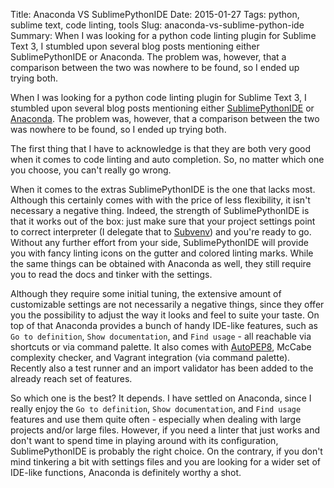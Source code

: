 Title: Anaconda VS SublimePythonIDE
Date: 2015-01-27
Tags: python, sublime text, code linting, tools
Slug: anaconda-vs-sublime-python-ide
Summary: When I was looking for a python code linting plugin for Sublime Text 3, I stumbled upon several blog posts mentioning either SublimePythonIDE or Anaconda. The problem was, however, that a comparison between the two was nowhere to be found, so I ended up trying both.


When I was looking for a python code linting plugin for Sublime Text 3, I stumbled upon several blog posts mentioning either [SublimePythonIDE](https://github.com/JulianEberius/SublimePythonIDE) or [Anaconda](http://damnwidget.github.io/anaconda/). The problem was, however, that a comparison between the two was nowhere to be found, so I ended up trying both.

The first thing that I have to acknowledge is that they are both very good when it comes to code linting and auto completion. So, no matter which one you choose, you can't really go wrong.

When it comes to the extras SublimePythonIDE is the one that lacks most. Although this certainly comes with with the price of less flexibility, it isn't necessary a negative thing. Indeed, the strength of SublimePythonIDE is that it works out of the box: just make sure that your project settings point to correct interpreter (I delegate that to [Subvenv](http://github.com/Railslide/subvenv)) and you're ready to go. Without any further effort from your side, SublimePythonIDE will provide you with fancy linting icons on the gutter and colored linting marks. While the same things can be obtained with Anaconda as well, they still require you to read the docs and tinker with the settings.

Although they require some initial tuning, the extensive amount of customizable settings are not necessarily a negative things, since they offer you the possibility to adjust the way it looks and feel to suite your taste. On top of that Anaconda provides a bunch of handy IDE-like features, such as `Go to definition`, `Show documentation`, and `Find usage` - all reachable via shortcuts or via command palette. It also comes with [AutoPEP8](https://github.com/hhatto/autopep8), McCabe complexity checker, and Vagrant integration (via command palette). Recently also a test runner and an import validator has been added to the already reach set of features.

So which one is the best? It depends. I have settled on Anaconda, since I really enjoy the `Go to definition`, `Show documentation`, and `Find usage` features and use them quite often - especially when dealing with large projects and/or large files. However, if you need a linter that just works and don't want to spend time in playing around with its configuration, SublimePythonIDE is probably the right choice. On the contrary, if you don't mind tinkering a bit with settings files and you are looking for a wider set of IDE-like functions, Anaconda is definitely worthy a shot.

